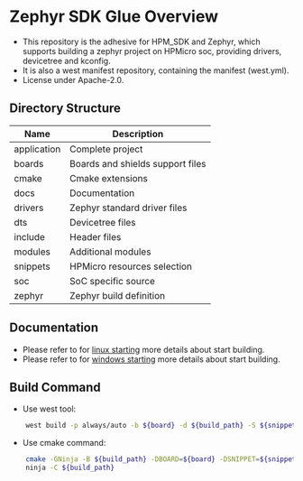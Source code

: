 # Zephyr SDK Glue Overview
- This repository is the adhesive for HPM_SDK and Zephyr, which supports building a zephyr project
on HPMicro soc, providing drivers, devicetree and kconfig.
- It is also a west manifest repository, containing the manifest (west.yml).
- License under Apache-2.0.

## Directory Structure

| Name | Description |
|--------|--------|
| application | Complete project |
| boards | Boards and shields support files |
| cmake | Cmake extensions |
| docs | Documentation |
| drivers | Zephyr standard driver files |
| dts | Devicetree files |
| include | Header files |
| modules | Additional modules |
| snippets | HPMicro resources selection |
| soc | SoC specific source |
| zephyr | Zephyr build definition |

## Documentation

- Please refer to for [linux starting](docs/source/zh/starting/linux.rst) more details about start building.
- Please refer to for [windows starting](docs/source/zh/starting/windows.rst) more details about start building.

## Build Command

- Use west tool:

```bash
    west build -p always/auto -b ${board} -d ${build_path} -S ${snippet} ${project_path}
```

- Use cmake command:

```bash
    cmake -GNinja -B ${build_path} -DBOARD=${board} -DSNIPPET=${snippet} ${project_path}
    ninja -C ${build_path}
```



